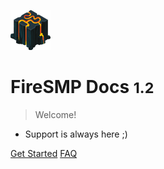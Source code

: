 ![logo](_media/fsmp.png)

# FireSMP Docs <small>1.2</small>

> Welcome!

- Support is always here ;)

[Get Started](#homepage) [FAQ](https://docs.firesmpmcbe.com/#/faq)
